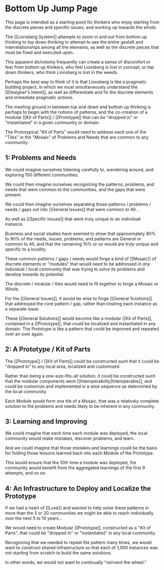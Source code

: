 # Bottom Up Jump Page
This page is intended as a starting point for thinkers who enjoy starting from the discrete pieces and specific issues, and working up towards the whole. 

The [[Lionsberg System]] attempts to zoom in and out from bottom up thinking to top down thinking to attempt to see the entire gestalt and interrelationships among all the elements, as well as the discrete pieces that must be fixed and executed upon. 

This apparent dichotomy frequently can create a sense of discomfort or fear from bottom up thinkers, who feel Lionsberg is lost in concept, or top down thinkers, who think Lionsberg is lost in the weeds. 

Perhaps the best way to think of it is that Lionsberg is like a pragmatic building project, in which we must simultaneously understand the [[Designer's Intent]], as well as differentiate and fix the discrete elements and immediate pragmatic actions. 

The meeting ground in between top and down and bottom up thinking is perhaps to begin with the notions of patterns, and the co-creation of a modular [[Kit of Parts]] / [[Prototype]] that can be "dropped in" or "instantiated" in a given community or domain. 

The Prototypical "Kit of Parts" would need to address each one of the "Tiles" in the "Mosaic" of Problems and Needs that are common to any community. 

## 1: Problems and Needs
We could imagine ourselves listening carefully to, wandering around, and exploring 100 different communities. 

We could then imagine ourselves recognizing the patterns, problems, and needs that were common to the communities, and the gaps that were present. 

We could then imagine ourselves separating those patterns / problems / needs / gaps out into [[General Issues]] that were common to All... 

As well as [[Specific Issues]] that were truly unique to an individual instance. 

Business and social studies have seemed to show that approximately 80% to 90% of the needs, issues, problems, and patterns are General or common to All, and that the remaining 10% or so would are truly unique and specific to a locality. 

These common patterns / gaps / needs would forge a kind of [[Mosaic]] of discrete elements or "modules" that would need to be addressed in _any_ individual / local community that was trying to solve its problems and develop towards its potential. 

The discrete / modular / tiles would need to fit together to forge a Mosaic or Whole. 

For the [[General Issues]], it would be wise to forge [[General Solutions]] that addressed the core pattern / gap, rather than treating each instance as a separate issue. 

These [[General Solutions]] would become like a modular [[Kit of Parts]], contained in a [[Prototype]], that could be localized and instantiated in any domain. The Prototype is like a pattern that could be improved and repeated over an over again. 

## 2: A Prototype / Kit of Parts 
The [[Prototype]] / [[Kit of Parts]] could be constructed such that it could be "dropped in" to any local area, localized and customized. 

Rather than being a one-size-fits-all solution, it could be constructed such that the modular components were [[Interoperability|Interoperable]], and could be customize and implemented in a wise sequence as determined by the local community. 

Each Module would form one tile of a Mosaic, that was a relatively complete solution to the problems and needs likely to be inherent in any community. 

## 3: Learning and Improving
We could imagine that each time each module was deployed, the local community would make mistakes, discover problems, and learn. 

And we could imagine that those mistakes and learnings could be the basis for folding those lessons learned back into each Module of the Prototype. 

This would ensure that the 10th time a module was deployed, the community would benefit from the aggregated learnings of the first 9 attempts, and so on. 

## 4: An Infrastructure to Deploy and Localize the Prototype 
If we had a heart of [[Love]] and wanted to help solve these patterns in more than the 5 or 20 communities we might be able to reach individually over the next 5 to 10 years...

We would need to create Modular [[Prototype]], constructed as a "Kit of Parts", that could be "dropped in" or "instantiated" in any local community. 

Recognizing that we needed to repeat the pattern many times, we would want to construct shared infrastructure so that each of 1,000 instances was not starting from scratch to build the same solutions. 

In other words, we would not want to continually "reinvent the wheel."
